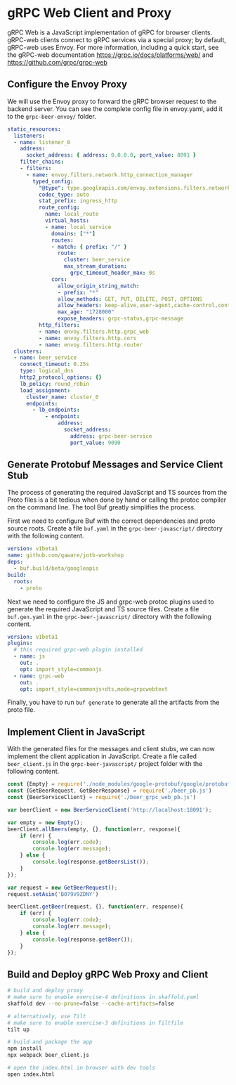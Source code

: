 # gRPC Web Client and Proxy

gRPC Web is a JavaScript implementation of gRPC for browser clients. gRPC-web clients connect to gRPC services via a special proxy; by default, gRPC-web uses Envoy. For more information, including a quick start, see the gRPC-web documentation https://grpc.io/docs/platforms/web/ and https://github.com/grpc/grpc-web

## Configure the Envoy Proxy

We will use the Envoy proxy to forward the gRPC browser request to the backend server. You can see the complete config file in envoy.yaml, add it to the `grpc-beer-envoy/` folder.
```yaml
static_resources:
  listeners:
  - name: listener_0
    address:
      socket_address: { address: 0.0.0.0, port_value: 8091 }
    filter_chains:
    - filters:
      - name: envoy.filters.network.http_connection_manager
        typed_config:
          "@type": type.googleapis.com/envoy.extensions.filters.network.http_connection_manager.v3.HttpConnectionManager
          codec_type: auto
          stat_prefix: ingress_http
          route_config:
            name: local_route
            virtual_hosts:
            - name: local_service
              domains: ["*"]
              routes:
              - match: { prefix: "/" }
                route:
                  cluster: beer_service
                  max_stream_duration:
                    grpc_timeout_header_max: 0s
              cors:
                allow_origin_string_match:
                - prefix: "*"
                allow_methods: GET, PUT, DELETE, POST, OPTIONS
                allow_headers: keep-alive,user-agent,cache-control,content-type,content-transfer-encoding,x-accept-content-transfer-encoding,x-accept-response-streaming,x-user-agent,x-grpc-web,grpc-timeout
                max_age: "1728000"
                expose_headers: grpc-status,grpc-message
          http_filters:
          - name: envoy.filters.http.grpc_web
          - name: envoy.filters.http.cors
          - name: envoy.filters.http.router
  clusters:
  - name: beer_service
    connect_timeout: 0.25s
    type: logical_dns
    http2_protocol_options: {}
    lb_policy: round_robin
    load_assignment:
      cluster_name: cluster_0
      endpoints:
        - lb_endpoints:
            - endpoint:
                address:
                  socket_address:
                    address: grpc-beer-service
                    port_value: 9090
```

## Generate Protobuf Messages and Service Client Stub

The process of generating the required JavaScript and TS sources from the Proto files is a bit tedious when done by hand or calling the protoc compiler on the command line. The tool Buf greatly simplifies the process.

First we need to configure Buf with the correct dependencies and proto source roots. Create a file `buf.yaml` in the `grpc-beer-javascript/` directory with the following content.
```yaml
version: v1beta1
name: github.com/qaware/jotb-workshop
deps:
  - buf.build/beta/googleapis
build:
  roots:
    - proto
```

Next we need to configure the JS and grpc-web protoc plugins used to generate the required JavaScript and TS source files. Create a file `buf.gen.yaml` in the `grpc-beer-javascript/` directory with the following content.
```yaml
version: v1beta1
plugins:
  # this required grpc-web plugin installed
  - name: js
    out: .
    opt: import_style=commonjs
  - name: grpc-web
    out: .
    opt: import_style=commonjs+dts,mode=grpcwebtext
```

Finally, you have to run `buf generate` to generate all the artifacts from the proto file.

## Implement Client in JavaScript

With the generated files for the messages and client stubs, we can now implement the client application
in JavaScript. Create a file called `beer_client.js` in the `grpc-beer-javascript/` project folder with
the following content.
```javascript
const {Empty} = require('./node_modules/google-protobuf/google/protobuf/empty_pb.js')
const {GetBeerRequest, GetBeerResponse} = require('./beer_pb.js')
const {BeerServiceClient} = require('./beer_grpc_web_pb.js')

var beerClient = new BeerServiceClient('http://localhost:18091');

var empty = new Empty();
beerClient.allBeers(empty, {}, function(err, response){
    if (err) {
        console.log(err.code);
        console.log(err.message);
    } else {
        console.log(response.getBeersList());
    }
});

var request = new GetBeerRequest();
request.setAsin('B079V9ZDNY')

beerClient.getBeer(request, {}, function(err, response){
    if (err) {
        console.log(err.code);
        console.log(err.message);
    } else {
        console.log(response.getBeer());
    }
});
```

## Build and Deploy gRPC Web Proxy and Client

```bash
# build and deploy proxy
# make sure to enable exercise-4 definitions in skaffold.yaml
skaffold dev --no-prune=false --cache-artifacts=false

# alternatively, use Tilt
# make sure to enable exercise-3 definitions in Tiltfile
tilt up

# build and package the app
npm install
npx webpack beer_client.js

# open the index.html in browser with dev tools
open index.html
```
